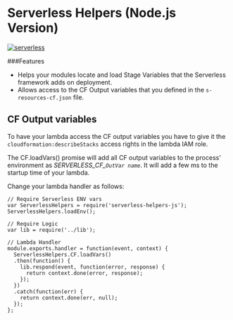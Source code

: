 Serverless Helpers (Node.js Version)
=================================
[![serverless](http://public.serverless.com/badges/v3.svg)](http://www.serverless.com)

###Features
* Helps your modules locate and load Stage Variables that the Serverless framework adds on deployment.
* Allows access to the CF Output variables that you defined in the `s-resources-cf.json` file.

## CF Output variables
To have your lambda access the CF output variables you have to give it the `cloudformation:describeStacks` access rights in the lambda IAM role.

The CF.loadVars() promise will add all CF output variables to the process'
environment as *SERVERLESS_CF_`OutVar name`*. It will add a few ms to the
startup time of your lambda.

Change your lambda handler as follows:

```
// Require Serverless ENV vars
var ServerlessHelpers = require('serverless-helpers-js');
ServerlessHelpers.loadEnv();

// Require Logic
var lib = require('../lib');

// Lambda Handler
module.exports.handler = function(event, context) {
  ServerlessHelpers.CF.loadVars()
  .then(function() {
    lib.respond(event, function(error, response) {
      return context.done(error, response);
    });
  })
  .catch(function(err) {
    return context.done(err, null);
  });
};
```

